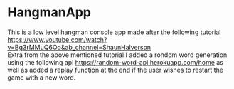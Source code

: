 # HangmanApp
This is a low level hangman console app made after the following tutorial https://www.youtube.com/watch?v=Bg3rMMuQ6Oo&ab_channel=ShaunHalverson<br />
Extra from the above mentioned tutorial I added a rondom word generation using the following api https://random-word-api.herokuapp.com/home as well as added a replay function at the end if the user wishes to restart the game with a new word.
